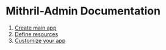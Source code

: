 # Mithril-Admin Documentation

1. [Create main app](app.md)
2. [Define resources](resources.md)
3. [Customize your app](customize.md)
